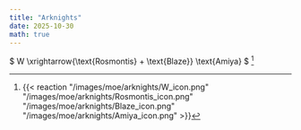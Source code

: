 ```yaml
---
title: "Arknights"
date: 2025-10-30
math: true
---
```


$ W \xrightarrow{\text{Rosmontis} + \text{Blaze}} \text{Amiya} $ [^w-amiya]

[^w-amiya]: {{< reaction "/images/moe/arknights/W_icon.png" "/images/moe/arknights/Rosmontis_icon.png" "/images/moe/arknights/Blaze_icon.png" "/images/moe/arknights/Amiya_icon.png" >}}